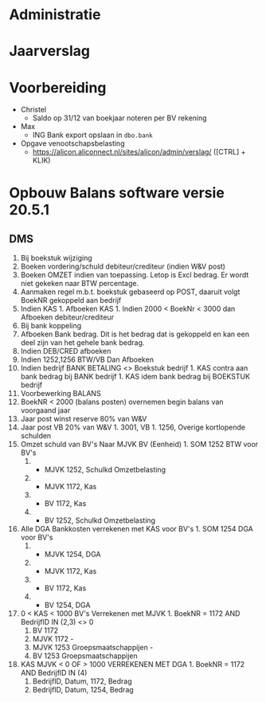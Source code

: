 # Administratie

# Jaarverslag

# Voorbereiding
- Christel
  - Saldo op 31/12 van boekjaar noteren per BV rekening
- Max
  - ING Bank export opslaan in `dbo.bank`
- Opgave venootschapsbelasting
  - https://alicon.aliconnect.nl/sites/alicon/admin/verslag/ ([CTRL] + KLIK)


# Opbouw Balans software versie 20.5.1

## DMS

1. Bij boekstuk wijziging
  1. Boeken vordering/schuld debiteur/crediteur (indien W&V post)
  1. Boeken OMZET indien van toepassing. Letop is Excl bedrag. Er wordt niet gekeken naar BTW percentage.
  1. Aanmaken regel m.b.t. boekstuk gebaseerd op POST, daaruit volgt BoekNR gekoppeld aan bedrijf
  1. Indien KAS
    1. Afboeken KAS
    1. Indien 2000 < BoekNr < 3000 dan Afboeken debiteur/crediteur
1. Bij bank koppeling
  1. Afboeken Bank bedrag. Dit is het bedrag dat is gekoppeld en kan een deel zijn van het gehele bank bedrag.
  1. Indien DEB/CRED afboeken
  1. Indien 1252,1256 BTW/VB Dan Afboeken
  1. Indien bedrijf BANK BETALING <> Boekstuk bedrijf
    1. KAS contra aan bank bedrag bij BANK bedrijf
    1. KAS idem bank bedrag bij BOEKSTUK bedrijf
1. Voorbewerking BALANS
  1. BoekNR < 2000 (balans posten) overnemen begin balans van voorgaand jaar
  1. Jaar post winst reserve 80% van W&V
  1. Jaar post VB 20% van W&V
    1. 3001, VB
    1. 1256, Overige kortlopende schulden
  1. Omzet schuld van BV's Naar MJVK BV (Eenheid)
    1. SOM 1252 BTW voor BV's
      1. + MJVK 1252, Schulkd Omzetbelasting
      1. + MJVK 1172, Kas
      1. - BV 1172, Kas
      1. - BV 1252, Schulkd Omzetbelasting
  1. Alle DGA Bankkosten verrekenen met KAS voor BV's
    1. SOM 1254 DGA voor BV's
      1. + MJVK 1254, DGA
      1. + MJVK 1172, Kas
      1. - BV 1172, Kas
      1. - BV 1254, DGA
  1. 0 < KAS < 1000 BV's Verrekenen met MJVK
    1. BoekNR = 1172 AND BedrijfID IN (2,3) <> 0
      1. BV 1172
      1. MJVK 1172 -
      1. MJVK 1253 Groepsmaatschappijen -
      1. BV 1253 Groepsmaatschappijen
  1. KAS MJVK < 0 OF > 1000 VERREKENEN MET DGA
    1. BoekNR = 1172 AND BedrijfID IN (4)
      1. BedrijfID, Datum, 1172, Bedrag
      1. BedrijfID, Datum, 1254, Bedrag
